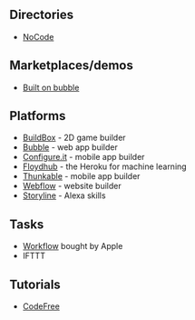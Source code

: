 ## Directories

* [NoCode](http://www.nocode.tech/) 

## Marketplaces/demos

* [Built on bubble](http://builtonbubble.com/)

## Platforms

* [BuildBox](https://www.buildbox.com/) - 2D game builder
* [Bubble](https://bubble.is) - web app builder
* [Configure.it](http://www.configure.it/) - mobile app builder
* [Floydhub](https://www.floydhub.com) - the Heroku for machine learning 
* [Thunkable](http://thunkable.com/) - mobile app builder
* [Webflow](http://webflow.com) - website builder
* [Storyline](https://thestoryline.io) - Alexa skills

## Tasks

* [Workflow](http://workflow.is/) bought by Apple
* IFTTT

## Tutorials

* [CodeFree](https://codefree.co/ph)



